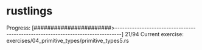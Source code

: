 # rustlings

Progress: [#######################>--------------------------------------------------------------------------------]  21/94
Current exercise: exercises/04_primitive_types/primitive_types5.rs
